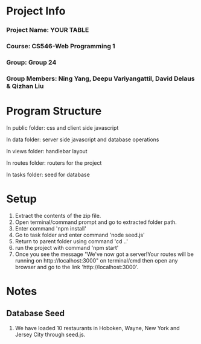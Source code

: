 # Project Info
### Project Name: YOUR TABLE
### Course: CS546-Web Programming 1
### Group: Group 24
### Group Members: Ning Yang, Deepu Variyangattil, David Delaus & Qizhan Liu
# Program Structure
In public folder: css and client side javascript 

In data folder: server side javascript and database operations

In views folder: handlebar layout

In routes folder: routers for the project

In tasks folder: seed for database
# Setup
1. Extract the contents of the zip file.
2. Open terminal/command prompt and go to extracted folder path.
3. Enter command 'npm install'
4. Go to task folder and enter command 'node seed.js'
5. Return to parent folder using command 'cd ..'
6. run the project with command 'npm start'
7. Once you see the message "We've now got a server!Your routes will be running on http://localhost:3000" on terminal/cmd then open any browser and go to the link 'http://localhost:3000'.
# Notes
## Database Seed
1. We have loaded 10 restaurants in Hoboken, Wayne, New York and Jersey City through seed.js.
